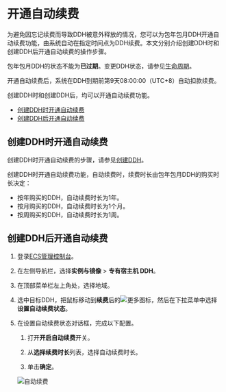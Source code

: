 # 开通自动续费

为避免因忘记续费而导致DDH被意外释放的情况，您可以为包年包月DDH开通自动续费功能，由系统自动在指定时间点为DDH续费。本文分别介绍创建DDH时和创建DDH后开通自动续费的操作步骤。

包年包月DDH的状态不能为**已过期**。变更DDH状态，请参见[生命周期](/cn.zh-CN/产品简介/功能特性/生命周期.md)。

开通自动续费后，系统在DDH到期前第9天08:00:00（UTC+8）自动扣款续费。

创建DDH时和创建DDH后，均可以开通自动续费功能。

-   [创建DDH时开通自动续费](#section_09s_79j_8nr)
-   [创建DDH后开通自动续费](#section_kfy_02y_gbu)

## 创建DDH时开通自动续费

创建DDH时开通自动续费的步骤，请参见[创建DDH](/cn.zh-CN/快速入门/创建DDH.md)。

创建DDH时开通自动续费功能，自动续费时，续费时长由包年包月DDH的购买时长决定：

-   按年购买的DDH，自动续费时长为1年。
-   按月购买的DDH，自动续费时长为1个月。
-   按周购买的DDH，自动续费时长为1周。

## 创建DDH后开通自动续费

1.  登录[ECS管理控制台](https://ecs.console.aliyun.com)。

2.  在左侧导航栏，选择**实例与镜像** \> **专有宿主机 DDH**。

3.  在顶部菜单栏左上角处，选择地域。

4.  选中目标DDH，把鼠标移动到**续费**后的![更多](https://static-aliyun-doc.oss-accelerate.aliyuncs.com/assets/img/zh-CN/4929188161/p265427.png)图标，然后在下拉菜单中选择**设置自动续费状态**。

5.  在设置自动续费状态对话框，完成以下配置。

    1.  打开**开启自动续费**开关。

    2.  从**选择续费时长**列表，选择自动续费时长。

    3.  单击**确定**。

    ![自动续费](https://static-aliyun-doc.oss-accelerate.aliyuncs.com/assets/img/zh-CN/4929188161/p265405.png)


